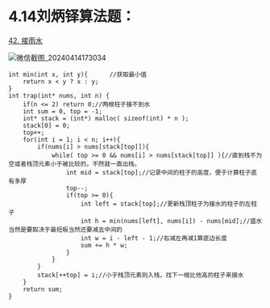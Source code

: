 # 4.14刘炳铎算法题：

[42. 接雨水](https://leetcode.cn/problems/trapping-rain-water/)

![微信截图_20240414173034](https://gitee.com/liu-bingduo/pic-bed/raw/master/img/%E5%BE%AE%E4%BF%A1%E6%88%AA%E5%9B%BE_20240414173034.png)

```
int min(int x, int y){      //获取最小值
    return x < y ? x : y;
}
int trap(int* nums, int n) {
    if(n <= 2) return 0;//两根柱子接不到水
    int sum = 0, top = -1;
    int* stack = (int*) malloc( sizeof(int) * n );
    stack[0] = 0;
    top++;
    for(int i = 1; i < n; i++){
        if(nums[i] > nums[stack[top]]){
            while( top >= 0 && nums[i] > nums[stack[top]] ){//直到栈不为空或者栈顶元素小于被比较的，不然就一直出栈。
                int mid = stack[top];//记录中间的柱子的高度，便于计算柱子底有多厚
                top--;
                if(top >= 0){
                    int left = stack[top];//更新栈顶柱子为接水的柱子的左柱子
                    int h = min(nums[left], nums[i]) - nums[mid];//盛水当然是要取决于最短板当然还要减去中间的
                    int w = i - left - 1;//右减左再减1算底边长度
                    sum += h * w;
                }
            }
        }
        stack[++top] = i;//小于栈顶元素则入栈，找下一根比他高的柱子来接水
    }
    return sum;
}
```

